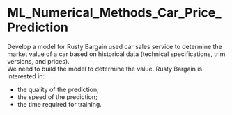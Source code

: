 # ML_Numerical_Methods_Car_Price_Prediction
Develop a model for Rusty Bargain used car sales service to determine the market value of a car based on historical data (technical specifications, trim versions, and prices).  
We need to build the model to determine the value.
Rusty Bargain is interested in:

- the quality of the prediction;
- the speed of the prediction;
- the time required for training.
